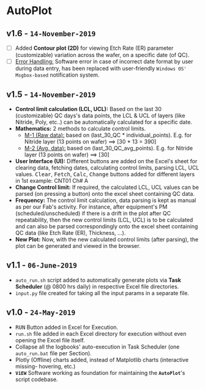AutoPlot
========
v1.6 - `14-November-2019`
----
* [ ] Added __Contour plot (2D)__ for viewing Etch Rate (ER) parameter (customizable) variation across the wafer, on a specific date (of QC).
* [ ] <u>Error Handling:</u> Software error in case of incorrect date format by user during data entry, has been replaced with user-friendly `Windows OS' Msgbox-based` notification system.

v1.5 - `14-November-2019`
----
* __Control limit calculation (LCL, UCL):__ Based on the last 30 (customizable) QC days's data points, the LCL & UCL of layers (like Nitride, Poly, etc..) can be automatically calculated for a specific date.
* __Mathematics:__ 2 methods to calculate control limits.
	- <u>M-1 (Raw data):</u> based on (last_30_QC * individual_points). E.g. for Nitride layer (13 points on wafer) ==> [30 * 13 = 390]
	- <u>M-2 (Avg. data):</u> based on (last_30_QC_avg_points). E.g. for Nitride layer (13 points on wafer) ==> [30]
* __User Interface (UI):__ Different buttons are added on the Excel's sheet for clearing data, fetching dates, calculating control limits, parsing LCL, UCL values. <kbd>Clear</kbd>, <kbd>Fetch</kbd>, <kbd>Calc</kbd>, <kbd>Change</kbd> buttons added for different layers in 1st example: CNT01 Ch# A
* __Change Control limit:__ If required, the calculated LCL, UCL values can be parsed (on pressing a button) onto the excel sheet containing QC data.
* __Frequency:__ The control limit calculation, data parsing is kept as manual as per our Fab's activity. For instance, after equipment's PM (scheduled/unscheduled) if there is a drift in the plot after QC repeatability, then the new control limits (LCL, UCL) is to be calculated and can also be parsed correspondingly onto the excel sheet containing QC data (like Etch Rate (ER), Thickness, ...).
* __New Plot:__ Now, with the new calculated control limits (after parsing), the plot can be generated and viewed in the browser.


v1.1 - `06-June-2019`
----
* `auto_run.sh` script added to automatically generate plots via __Task Scheduler__ (@ 0800 hrs daily) in respective Excel file directories.
* `input.py` file created for taking all the input params in a separate file.



v1.0 - `24-May-2019`
----
* <kbd>RUN</kbd> Button added in Excel for Execution.
* `run.sh` file added in each Excel directory for execution without even opening the Excel file itself.
* Collapse all the logbooks' auto-execution in Task Scheduler (one `auto_run.bat` file per Section).
* Plotly (Offline) charts added, instead of Matplotlib charts (interactive missing- hovering, etc.)
* __`ViEW`__ Software working as foundation for maintaining the __`AutoPlot`__'s script codebase.